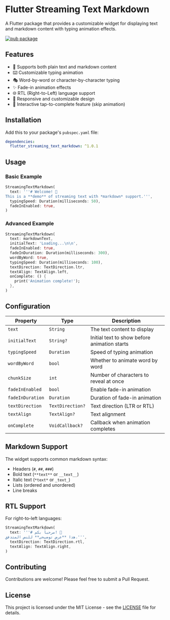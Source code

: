 # Flutter Streaming Text Markdown

A Flutter package that provides a customizable widget for displaying text and markdown content with typing animation effects.

[![pub package](https://img.shields.io/pub/v/flutter_streaming_text_markdown.svg)](https://pub.dev/packages/flutter_streaming_text_markdown)

## Features

- 📝 Supports both plain text and markdown content
- ⌨️ Customizable typing animation
- 🎭 Word-by-word or character-by-character typing
- ✨ Fade-in animation effects
- 🌐 RTL (Right-to-Left) language support
- 📱 Responsive and customizable design
- 🎯 Interactive tap-to-complete feature (skip animation)

## Installation

Add this to your package's `pubspec.yaml` file:

```yaml
dependencies:
  flutter_streaming_text_markdown: ^1.0.1
```

## Usage

### Basic Example

```dart
StreamingTextMarkdown(
  text: '''# Welcome! 👋
This is a **demo** of streaming text with *markdown* support.''',
  typingSpeed: Duration(milliseconds: 50),
  fadeInEnabled: true,
)
```

### Advanced Example

```dart
StreamingTextMarkdown(
  text: markdownText,
  initialText: 'Loading...\n\n',
  fadeInEnabled: true,
  fadeInDuration: Duration(milliseconds: 300),
  wordByWord: true,
  typingSpeed: Duration(milliseconds: 100),
  textDirection: TextDirection.ltr,
  textAlign: TextAlign.left,
  onComplete: () {
    print('Animation complete!');
  },
)
```

## Configuration

| Property | Type | Description |
|----------|------|-------------|
| `text` | `String` | The text content to display |
| `initialText` | `String?` | Initial text to show before animation starts |
| `typingSpeed` | `Duration` | Speed of typing animation |
| `wordByWord` | `bool` | Whether to animate word by word |
| `chunkSize` | `int` | Number of characters to reveal at once |
| `fadeInEnabled` | `bool` | Enable fade-in animation |
| `fadeInDuration` | `Duration` | Duration of fade-in animation |
| `textDirection` | `TextDirection?` | Text direction (LTR or RTL) |
| `textAlign` | `TextAlign?` | Text alignment |
| `onComplete` | `VoidCallback?` | Callback when animation completes |

## Markdown Support

The widget supports common markdown syntax:

- Headers (`#`, `##`, `###`)
- Bold text (`**text**` or `__text__`)
- Italic text (`*text*` or `_text_`)
- Lists (ordered and unordered)
- Line breaks

## RTL Support

For right-to-left languages:

```dart
StreamingTextMarkdown(
  text: '''# مرحباً بكم! 👋
هذا **عرض توضيحي** للنص المتدفق.''',
  textDirection: TextDirection.rtl,
  textAlign: TextAlign.right,
)
```

## Contributing

Contributions are welcome! Please feel free to submit a Pull Request.

## License

This project is licensed under the MIT License - see the [LICENSE](LICENSE) file for details. 